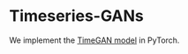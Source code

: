 # Timeseries-GANs
We implement the [TimeGAN model](https://github.com/jsyoon0823/TimeGAN) in PyTorch. 
